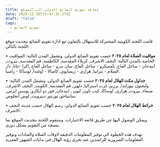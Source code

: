 ```yaml
---
title: إضافة تقويم الصائغ الدولي الى الموقع
date: 2024-12-30T15:47:35.274Z
draft: "false"
tags:
  - تقويم الصائغ
---
```

قامت اللجنة الكويتية المشتركة للاستهلال بالتعاون مع ادارة تقويم الصائغ بتحديث موقع اللجنة بالتالي:


• **مواقيت الصلاة لعام ٢٠٢٥** حسب تقويم الصائغ الدولي. وتشمل المدن التالية: المواقيت الخاصة بالمدن التالية: النجف الاشرف, كربلاء المقدسة, الكاظمية, قم المقدسة, بيروت, ابيدجان - ساحل العاج, يامسكرو - ساحل العاج, سان بدرو - ساحل العاج ,اكرا -غانا, دار السلام  - تنزانيا, هراري - زيمبابوي, كامبالا - اوغندا, لوساكا - زامبيا.


• **جداول مكث الهلال لعام ٢٠٢٥** حسب تقويم الصائغ الدولي. وتشمل المدن التالية: ولنجتون  نيوزلندا, برزبن  غرب استراليا, دلهي, قم المقدسة, الكويت, النجف الاشرف, صنعاء, بيروت, هراري, لوساكا, كيب تاون, ليون , ابيدجان, فوز دو ايكازو, بوينس ايرس, سانتياجو, تورنتو, ديترويت, لوس أنجلوس.


• **خرائط الهلال لعام ٢٠٢٥** حسب تقويم الصائغ الدولي. رسم الهلال حسب مدينة النجف الاشرف.

ويمكن الوصول اليها عن طريق قائمة الاختيارات. وستقوم اللجنة بتحديث الموقع بما يستجد من التقويم بشكل دوري. 

تهدف هذه الخطوة الى توفير المعلومات الدقيقة لاوقات الصلاة والعبادات وتوفير المعلومات الضرورية للراصدين عند تحري رؤية الهلال في بدايات الشهور القمرية.
